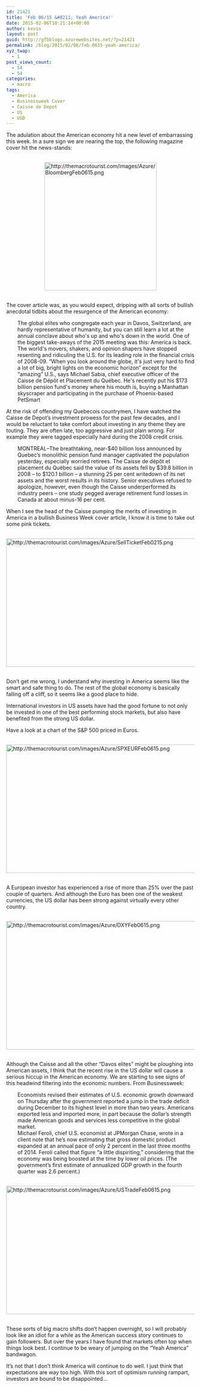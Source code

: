 ```yaml
---
id: 21421
title: 'Feb 06/15 &#8211; Yeah America!'
date: 2015-02-06T10:21:14+00:00
author: kevin
layout: post
guid: http://gfbblogs.azurewebsites.net/?p=21421
permalink: /blog/2015/02/06/feb-0615-yeah-america/
xyz_twap:
  - 1
post_views_count:
  - 54
  - 54
categories:
  - macro
tags:
  - America
  - Businessweek Cover
  - Caisse de Depot
  - US
  - USD
---
```

The adulation about the American economy hit a new level of embarrassing this week. In a sure sign we are nearing the top, the following magazine cover hit the news-stands:


  <img src="http://themacrotourist.com/images/Azure/BloombergFeb0615.png" style="margin:30px auto;display:block;" alt="http://themacrotourist.com/images/Azure/BloombergFeb0615.png" width="300" height="342">

The cover article was, as you would expect, dripping with all sorts of bullish anecdotal tidbits about the resurgence of the American economy:

<p style="padding-left: 30px;">
  The global elites who congregate each year in Davos, Switzerland, are hardly representative of humanity, but you can still learn a lot at the annual conclave about who's up and who's down in the world. One of the biggest take-aways of the 2015 meeting was this: America is back. The world's movers, shakers, and opinion shapers have stopped resenting and ridiculing the U.S. for its leading role in the financial crisis of 2008-09. “When you look around the globe, it's just very hard to find a lot of big, bright lights on the economic horizon” except for the “amazing” U.S., says Michael Sabia, chief executive officer of the Caisse de Dépôt et Placement du Québec. He's recently put his $173 billion pension fund's money where his mouth is, buying a Manhattan skyscraper and participating in the purchase of Phoenix-based PetSmart
</p>

At the risk of offending my Quebecois countrymen, I have watched the Caisse de Depot&#8217;s investment prowess for the past few decades, and I would be reluctant to take comfort about investing in any theme they are touting. They are often late, too aggressive and just plain wrong. For example they were tagged especially hard during the 2008 credit crisis.

<p style="padding-left: 30px;">
  MONTREAL–The breathtaking, near-$40 billion loss announced by Quebec&#8217;s monolithic pension fund manager captivated the population yesterday, especially worried retirees. The Caisse de dépôt et placement du Québec said the value of its assets fell by $39.8 billion in 2008 – to $120.1 billion – a stunning 25 per cent writedown of its net assets and the worst results in its history. Senior executives refused to apologize, however, even though the Caisse underperformed its industry peers – one study pegged average retirement fund losses in Canada at about minus-16 per cent.
</p>

When I see the head of the Caisse pumping the merits of investing in America in a bullish Business Week cover article, I know it is time to take out some pink tickets.


  <img src="http://themacrotourist.com/images/Azure/SellTicketFeb0215.png" style="margin:30px auto;display:block;" alt="http://themacrotourist.com/images/Azure/SellTicketFeb0215.png" width="600" height="342">

Don&#8217;t get me wrong, I understand why investing in America seems like the smart and safe thing to do. The rest of the global economy is basically falling off a cliff, so it seems like a good place to hide.

International investors in US assets have had the good fortune to not only be invested in one of the best performing stock markets, but also have benefited from the strong US dollar. 

Have a look at a chart of the S&P 500 priced in Euros.


  <img src="http://themacrotourist.com/images/Azure/SPXEURFeb0615.png" style="margin:30px auto;display:block;" alt="http://themacrotourist.com/images/Azure/SPXEURFeb0615.png" width="600" height="342">

A European investor has experienced a rise of more than 25% over the past couple of quarters. And although the Euro has been one of the weakest currencies, the US dollar has been strong against virtually every other country.


  <img src="http://themacrotourist.com/images/Azure/DXYFeb0615.png" style="margin:30px auto;display:block;" alt="http://themacrotourist.com/images/Azure/DXYFeb0615.png" width="600" height="342">

Although the Caisse and all the other &#8220;Davos elites&#8221; might be ploughing into American assets, I think that the recent rise in the US dollar will cause a serious hiccup in the American economy. We are starting to see signs of this headwind filtering into the economic numbers. From Businessweek:

<p style="padding-left: 30px;">
  Economists revised their estimates of U.S. economic growth downward on Thursday after the government reported a jump in the trade deficit during December to its highest level in more than two years. Americans exported less and imported more, in part because the dollar&#8217;s strength made American goods and services less competitive in the global market.<br /> Michael Feroli, chief U.S. economist at JPMorgan Chase, wrote in a client note that he&#8217;s now estimating that gross domestic product expanded at an annual pace of only 2 percent in the last three months of 2014. Feroli called that figure &#8220;a little dispiriting,&#8221; considering that the economy was being boosted at the time by lower oil prices. (The government&#8217;s first estimate of annualized GDP growth in the fourth quarter was 2.6 percent.)
</p>


  <img src="http://themacrotourist.com/images/Azure/USTradeFeb0615.png" style="margin:30px auto;display:block;" alt="http://themacrotourist.com/images/Azure/USTradeFeb0615.png" width="600" height="342">

These sorts of big macro shifts don&#8217;t happen overnight, so I will probably look like an idiot for a while as the American success story continues to gain followers. But over the years I have found that markets often top when things look best. I continue to be weary of jumping on the &#8220;Yeah America&#8221; bandwagon.

It&#8217;s not that I don&#8217;t think America will continue to do well. I just think that expectations are way too high. With this sort of optimism running rampart, investors are bound to be disappointed&#8230;